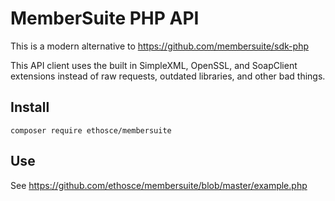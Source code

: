 # MemberSuite PHP API

This is a modern alternative to https://github.com/membersuite/sdk-php

This API client uses the built in SimpleXML, OpenSSL, and SoapClient extensions instead of raw requests, outdated libraries, and other bad things.

Install
---
`composer require ethosce/membersuite`

Use
---
See https://github.com/ethosce/membersuite/blob/master/example.php
